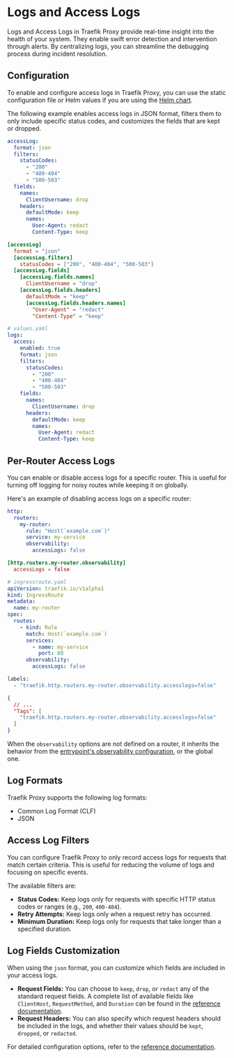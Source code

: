 # Logs and Access Logs

Logs and Access Logs in Traefik Proxy provide real-time insight into the health of your system. They enable swift error detection and intervention through alerts. By centralizing logs, you can streamline the debugging process during incident resolution.

## Configuration

To enable and configure access logs in Traefik Proxy, you can use the static configuration file or Helm values if you are using the [Helm chart](https://github.com/traefik/traefik-helm-chart).

The following example enables access logs in JSON format, filters them to only include specific status codes, and customizes the fields that are kept or dropped.

```yaml tab="Structured (YAML)"
accessLog:
  format: json
  filters:
    statusCodes:
      - "200"
      - "400-404"
      - "500-503"
  fields:
    names:
      ClientUsername: drop
    headers:
      defaultMode: keep
      names:
        User-Agent: redact
        Content-Type: keep
```

```toml tab="Structured (TOML)"
[accessLog]
  format = "json"
  [accessLog.filters]
    statusCodes = ["200", "400-404", "500-503"]
  [accessLog.fields]
    [accessLog.fields.names]
      ClientUsername = "drop"
    [accessLog.fields.headers]
      defaultMode = "keep"
      [accessLog.fields.headers.names]
        "User-Agent" = "redact"
        "Content-Type" = "keep"
```

```yaml tab="Helm Chart Values"
# values.yaml
logs:
  access:
    enabled: true
    format: json
    filters:
      statusCodes:
        - "200"
        - "400-404"
        - "500-503"
    fields:
      names:
        ClientUsername: drop
      headers:
        defaultMode: keep
        names:
          User-Agent: redact
          Content-Type: keep
```

## Per-Router Access Logs

You can enable or disable access logs for a specific router. This is useful for turning off logging for noisy routes while keeping it on globally.

Here's an example of disabling access logs on a specific router:

```yaml tab="Structured (YAML)"
http:
  routers:
    my-router:
      rule: "Host(`example.com`)"
      service: my-service
      observability:
        accessLogs: false
```

```toml tab="Structured (TOML)"
[http.routers.my-router.observability]
  accessLogs = false
```

```yaml tab="Kubernetes"
# ingressroute.yaml
apiVersion: traefik.io/v1alpha1
kind: IngressRoute
metadata:
  name: my-router
spec:
  routes:
    - kind: Rule
      match: Host(`example.com`)
      services:
        - name: my-service
          port: 80
      observability:
        accessLogs: false
```

```bash tab="Labels"
labels:
  - "traefik.http.routers.my-router.observability.accesslogs=false"
```

```json tab="Tags"
{
  // ...
  "Tags": [
    "traefik.http.routers.my-router.observability.accesslogs=false"
  ]
}
```

When the `observability` options are not defined on a router, it inherits the behavior from the [entrypoint's observability configuration](./overview.md), or the global one.

## Log Formats

Traefik Proxy supports the following log formats:

- Common Log Format (CLF)
- JSON

## Access Log Filters

You can configure Traefik Proxy to only record access logs for requests that match certain criteria. This is useful for reducing the volume of logs and focusing on specific events.

The available filters are:

- **Status Codes:** Keep logs only for requests with specific HTTP status codes or ranges (e.g., `200`, `400-404`).
- **Retry Attempts:** Keep logs only when a request retry has occurred.
- **Minimum Duration:** Keep logs only for requests that take longer than a specified duration.

## Log Fields Customization

When using the `json` format, you can customize which fields are included in your access logs.

- **Request Fields:** You can choose to `keep`, `drop`, or `redact` any of the standard request fields. A complete list of available fields like `ClientHost`, `RequestMethod`, and `Duration` can be found in the [reference documentation](../reference/install-configuration/observability/logs-and-accesslogs.md#available-fields).
- **Request Headers:** You can also specify which request headers should be included in the logs, and whether their values should be `kept`, `dropped`, or `redacted`.

For detailed configuration options, refer to the [reference documentation](../reference/install-configuration/observability/logs-and-accesslogs.md).
